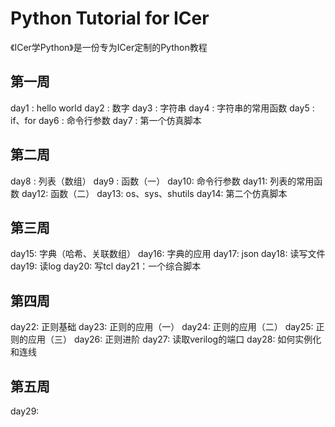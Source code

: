 
# Python Tutorial for ICer

《ICer学Python》是一份专为ICer定制的Python教程

## 第一周
day1 : hello world
day2 : 数字
day3 : 字符串
day4 : 字符串的常用函数
day5 : if、for
day6 : 命令行参数
day7 : 第一个仿真脚本

## 第二周
day8 : 列表（数组）
day9 : 函数（一）
day10: 命令行参数
day11: 列表的常用函数
day12: 函数（二）
day13: os、sys、shutils
day14: 第二个仿真脚本

## 第三周
day15: 字典（哈希、关联数组）
day16: 字典的应用
day17: json
day18: 读写文件
day19: 读log
day20: 写tcl
day21：一个综合脚本

## 第四周
day22: 正则基础
day23: 正则的应用（一）
day24: 正则的应用（二）
day25: 正则的应用（三）
day26: 正则进阶
day27: 读取verilog的端口
day28: 如何实例化和连线

## 第五周
day29: 

